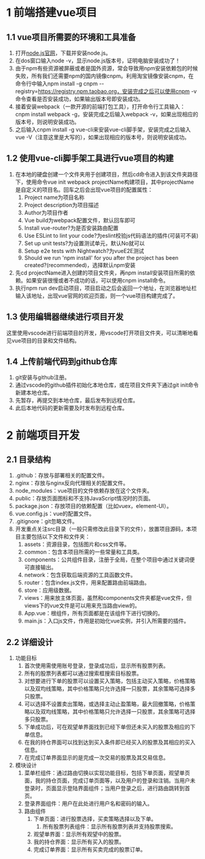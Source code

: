 # 1 前端搭建vue项目
## 1.1 vue项目所需要的环境和工具准备
1. 打开[node.js官网](https://nodejs.org/en/)，下载并安装node.js。
2. 在dos窗口输入node -v，显示node.js版本号，证明电脑安装成功了！
3. 由于npm有些资源被屏蔽或者是国外资源，常会导致用npm安装依赖包的时候失败，所有我们还需要npm的国内镜像cnpm。利用淘宝镜像安装cnpm，在命令行中输入npm install -g cnpm --registry=https://registry.npm.taobao.org，安装完成之后可以使用cnpm -v命令查看是否安装成功，如果输出版本号即安装成功。
4. 接着安装webpack（一款开源的前端打包工具），打开命令行工具输入：cnpm install webpack -g，安装完成之后输入webpack -v，如果出现相应的版本号，则说明安装成功。
5. 之后输入cnpm install -g vue-cli来安装vue-cli脚手架，安装完成之后输入vue -V（注意这里是大写的），如果出现相应的版本号，则说明安装成功。
## 1.2 使用vue-cli脚手架工具进行vue项目的构建
1. 在本地的硬盘创建一个文件夹用于创建项目，然后cd命令进入到该文件夹路径下，使用命令vue init webpack projectName构建项目，其中projectName是自定义的项目名。回车之后会出现vue项目的配置属性：
   1. Project name为项目名称
   2. Project description为项目描述
   3. Author为项目作者
   4. Vue build为webpack配置文件，默认回车即可
   5. Install vue-router?为是否安装路由配置
   6. Use ESLint to lint your code?为eslint校验js代码语法的插件(可装可不装)
   7. Set up unit tests?为设置测试单元，默认No就可以
   8. Setup e2e tests with Nightwatch?为vueE2E测试
   9. Should we run 'npm install' for you after the project has been created?(recommended)，选择默认npm安装
2. 先cd projectName进入创建的项目文件夹，再npm install安装项目所需的依赖。如果安装很慢或者不成功的话，可以使用cnpm install命令。
3. 执行npm run dev启动项目，项目启动之后会返回一个地址，在浏览器地址栏输入该地址，出现vue官网的欢迎页面，则一个vue项目构建完成了。
## 1.3 使用编辑器继续进行项目开发
这里使用vscode进行前端项目的开发，用vscode打开项目文件夹，可以清晰地看见vue项目的目录和文件结构。
## 1.4 上传前端代码到github仓库
1. git安装与github注册。
2. 通过vscode的github插件初始化本地仓库，或在项目文件夹下通过git init命令新建本地仓库。
3. 先暂存，再提交到本地仓库，最后发布到远程仓库。
4. 此后本地代码的更新需要及时发布到远程仓库。
# 2 前端项目开发
## 2.1 目录结构
1. .github：存放与部署相关的配置文件。
2. nginx：存放与nginx反向代理相关的配置文件。
3. node_modules：vue项目的文件依赖存放在这个文件夹。
4. public：存放页面图标和不支持JavaScript情况时的页面。
5. package.json：存放项目的依赖配置（比如vuex，element-UI）。
6. vue.config.js：vue的配置文件。
7. .gitignore：git忽略文件。
8. 开发重点关注src目录（一般只需修改此目录下的文件），放置项目源码，本项目主要包括以下文件和文件夹：
   1. assets：资源目录，包括图片和css文件等。
   2. common：包含本项目所需的一些常量和工具类。
   3. components：公共组件目录，注册于全局，在整个项目中通过关键词便可直接输出。
   4. network：包含获取后端资源的工具函数文件。
   5. router：包含​index.js文件​，用来配置路由前端路由。
   6. store：应用级数据。
   7. views：用来放主体页面，虽然和components文件夹都是vue文件，但views下的vue文件是可以用来充当路由view的。
   8. App.vue：根组件，所有页面都是在该组件下进行切换的。
   9. main.js：入口js文件，作用是初始化vue实例，并引入所需要的插件。
## 2.2 详细设计
1. 功能目标
   1. 首次使用需使用账号登录，登录成功后，显示所有股票列表。
   2. 所有的股票列表都可以通过搜索框搜索目标股票。
   3. 对想要进行下单的股票可以设置买入策略，包括主动买入策略，价格策略以及双均线策略，其中价格策略只允许选择一只股票，其余策略可选择多只股票。
   4. 可以选择不设置卖出策略，或选择主动止盈策略，最大回撤策略，价格策略以及双均线策略，其中价格策略只允许选择一只股票，其余策略可选择多只股票。
   5. 下单成功后，可在观望单界面找到已经下单但还未买入的股票及相应的下单信息。
   6. 在我的持仓界面可以找到达到买入条件即已经买入的股票及其相应的买入信息。
   7. 在完成订单界面显示的是完成一次交易的股票及其交易信息。
2. 模块设计
   1. 菜单栏组件：通过路由切换以实现功能目标，包括下单页面，观望单页面，我的持仓页面，完成订单页面等，以及用户的登录和注销。当用户未登录时，页面显示登陆界面组件；当用户登录之后，进行路由跳转到首页。
   2. 登录界面组件：用户在此处进行用户名和密码的输入。
   3. 路由组件
      1. 下单页面：进行股票选择，买卖策略选择以及下单。
         1. 所有股票列表组件：显示所有股票列表并支持股票搜索。
      2. 观望单界面：显示所有观望中的股票。
      3. 我的持仓界面：显示所有买入的股票。
      4. 完成订单界面：显示所有买卖完成的股票订单。
